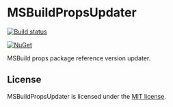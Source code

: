 # MSBuildPropsUpdater

[![Build status](https://ci.appveyor.com/api/projects/status/v654ae52b4bh7y5g/branch/master?svg=true)](https://ci.appveyor.com/project/wieslawsoltes/msbuildpropsupdater/branch/master)

[![NuGet](https://img.shields.io/nuget/v/MSBuildPropsUpdater.svg)](https://www.nuget.org/packages/MSBuildPropsUpdater)

MSBuild props package reference version updater.

## License

MSBuildPropsUpdater is licensed under the [MIT license](LICENSE.TXT).
